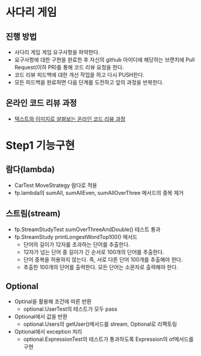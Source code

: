 # 사다리 게임
## 진행 방법
* 사다리 게임 게임 요구사항을 파악한다.
* 요구사항에 대한 구현을 완료한 후 자신의 github 아이디에 해당하는 브랜치에 Pull Request(이하 PR)를 통해 코드 리뷰 요청을 한다.
* 코드 리뷰 피드백에 대한 개선 작업을 하고 다시 PUSH한다.
* 모든 피드백을 완료하면 다음 단계를 도전하고 앞의 과정을 반복한다.

## 온라인 코드 리뷰 과정
* [텍스트와 이미지로 살펴보는 온라인 코드 리뷰 과정](https://github.com/nextstep-step/nextstep-docs/tree/master/codereview)

# Step1 기능구현
## 람다(lambda)
- CarTest MoveStrategy 람다로 적용
- fp.lambda의 sumAll, sumAllEven, sumAllOverThree 메서드의 중복 제거
## 스트림(stream)
- fp.StreamStudyTest sumOverThreeAndDouble() 테스트 통과
- fp.StreamStudy printLongestWordTop100() 메서드 
  - 단어의 길이가 12자를 초과하는 단어를 추출한다. 
  - 12자가 넘는 단어 중 길이가 긴 순서로 100개의 단어를 추출한다.
  - 단어 중복을 허용하지 않는다. 즉, 서로 다른 단어 100개를 추출해야 한다.
  - 추출한 100개의 단어를 출력한다. 모든 단어는 소문자로 출력해야 한다.
## Optional
- Optinal을 활용해 조건에 따른 반환
  - optional.UserTest의 테스트가 모두 pass
- Optional에서 값을 반환
  - optional.Users의 getUser()메서드를 stream, Optional로 리팩토링
- Optional에서 exception 처리
  - optional.ExpressionTest의 테스트가 통과하도록 Expression의 of메서드를 구현


